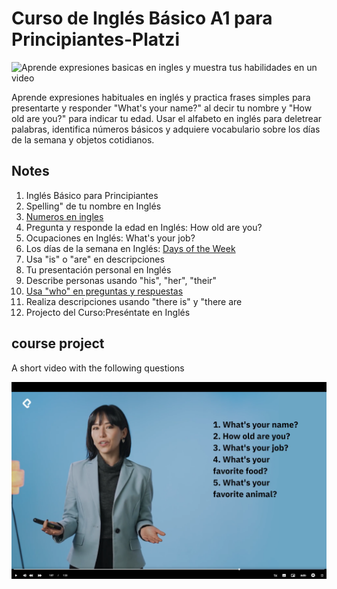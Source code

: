 # Curso de Inglés Básico A1 para Principiantes-Platzi
![Aprende expresiones  basicas en ingles y muestra tus habilidades en un video](https://pbs.twimg.com/card_img/1837869809448390656/xjEFSk5o?format=jpg&name=small)


Aprende expresiones habituales en inglés y practica frases simples para presentarte y responder "What's your name?" al decir tu nombre y "How old are you?" para indicar tu edad. Usar el alfabeto en inglés para deletrear palabras, identifica números básicos y adquiere vocabulario sobre los días de la semana y objetos cotidianos.

## Notes
1. Inglés Básico para Principiantes
2. Spelling" de tu nombre en Inglés
3. [Numeros en ingles](https://github.com/lcarloszapatag/ingles-a1-principiantes-Platzi/blob/main/Los-n%C3%BAmeros-en-ingles.md)
4. Pregunta y responde la edad en Inglés: How old are you?
5. Ocupaciones en Inglés: What's your job?
6. Los días de la semana en Inglés: [Days of the Week](https://github.com/lcarloszapatag/ingles-a1-principiantes-Platzi/blob/main/los-dias-de-la-semana-en-ingles.md)
7. Usa "is" o "are" en descripciones
8. Tu presentación personal en Inglés
9. Describe personas usando "his", "her", "their"
10. [Usa "who" en preguntas y respuestas](https://github.com/lcarloszapatag/ingles-a1-principiantes-Platzi/blob/main/usa-who-en-preguntas-y-respuestas.md)
11. Realiza descripciones usando "there is" y "there are
12. Projecto del Curso:Preséntate en Inglés
## course project

A short video with the following questions

![tenemos que realizar un video respondiendo las siguientes preguntas. muestra tus habilidades en un video con estas preguntas](https://github.com/lcarloszapatag/ingles-a1-principiantes-Platzi/blob/main/docs%20/images/projectquestions.png?raw=true)


